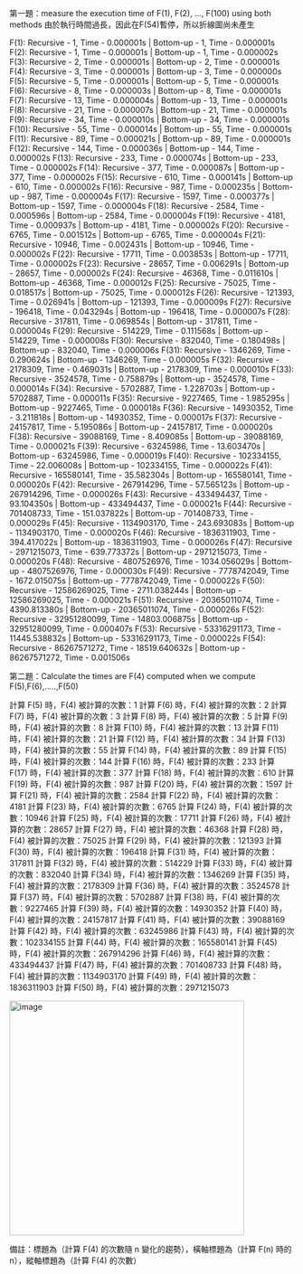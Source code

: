 第一題：measure the execution time of F(1), F(2), ..., F(100) using both methods
由於執行時間過長，因此在F(54)暫停，所以折線圖尚未產生

F(1): Recursive - 1, Time - 0.000001s | Bottom-up - 1, Time - 0.000001s
F(2): Recursive - 1, Time - 0.000001s | Bottom-up - 1, Time - 0.000002s
F(3): Recursive - 2, Time - 0.000001s | Bottom-up - 2, Time - 0.000001s
F(4): Recursive - 3, Time - 0.000001s | Bottom-up - 3, Time - 0.000000s
F(5): Recursive - 5, Time - 0.000001s | Bottom-up - 5, Time - 0.000001s
F(6): Recursive - 8, Time - 0.000003s | Bottom-up - 8, Time - 0.000001s
F(7): Recursive - 13, Time - 0.000004s | Bottom-up - 13, Time - 0.000001s
F(8): Recursive - 21, Time - 0.000007s | Bottom-up - 21, Time - 0.000001s
F(9): Recursive - 34, Time - 0.000010s | Bottom-up - 34, Time - 0.000001s
F(10): Recursive - 55, Time - 0.000014s | Bottom-up - 55, Time - 0.000001s
F(11): Recursive - 89, Time - 0.000021s | Bottom-up - 89, Time - 0.000001s
F(12): Recursive - 144, Time - 0.000036s | Bottom-up - 144, Time - 0.000002s
F(13): Recursive - 233, Time - 0.000074s | Bottom-up - 233, Time - 0.000002s
F(14): Recursive - 377, Time - 0.000087s | Bottom-up - 377, Time - 0.000002s
F(15): Recursive - 610, Time - 0.000141s | Bottom-up - 610, Time - 0.000002s
F(16): Recursive - 987, Time - 0.000235s | Bottom-up - 987, Time - 0.000004s
F(17): Recursive - 1597, Time - 0.000377s | Bottom-up - 1597, Time - 0.000004s
F(18): Recursive - 2584, Time - 0.000596s | Bottom-up - 2584, Time - 0.000004s
F(19): Recursive - 4181, Time - 0.000937s | Bottom-up - 4181, Time - 0.000002s
F(20): Recursive - 6765, Time - 0.001512s | Bottom-up - 6765, Time - 0.000004s
F(21): Recursive - 10946, Time - 0.002431s | Bottom-up - 10946, Time - 0.000002s
F(22): Recursive - 17711, Time - 0.003853s | Bottom-up - 17711, Time - 0.000002s
F(23): Recursive - 28657, Time - 0.006291s | Bottom-up - 28657, Time - 0.000002s
F(24): Recursive - 46368, Time - 0.011610s | Bottom-up - 46368, Time - 0.000012s
F(25): Recursive - 75025, Time - 0.018517s | Bottom-up - 75025, Time - 0.000012s
F(26): Recursive - 121393, Time - 0.026941s | Bottom-up - 121393, Time - 0.000009s
F(27): Recursive - 196418, Time - 0.043294s | Bottom-up - 196418, Time - 0.000007s
F(28): Recursive - 317811, Time - 0.069854s | Bottom-up - 317811, Time - 0.000004s
F(29): Recursive - 514229, Time - 0.111568s | Bottom-up - 514229, Time - 0.000008s
F(30): Recursive - 832040, Time - 0.180498s | Bottom-up - 832040, Time - 0.000006s
F(31): Recursive - 1346269, Time - 0.290624s | Bottom-up - 1346269, Time - 0.000005s
F(32): Recursive - 2178309, Time - 0.469031s | Bottom-up - 2178309, Time - 0.000010s
F(33): Recursive - 3524578, Time - 0.758879s | Bottom-up - 3524578, Time - 0.000014s
F(34): Recursive - 5702887, Time - 1.228703s | Bottom-up - 5702887, Time - 0.000011s
F(35): Recursive - 9227465, Time - 1.985295s | Bottom-up - 9227465, Time - 0.000018s
F(36): Recursive - 14930352, Time - 3.211818s | Bottom-up - 14930352, Time - 0.000017s
F(37): Recursive - 24157817, Time - 5.195086s | Bottom-up - 24157817, Time - 0.000020s
F(38): Recursive - 39088169, Time - 8.409085s | Bottom-up - 39088169, Time - 0.000021s
F(39): Recursive - 63245986, Time - 13.603470s | Bottom-up - 63245986, Time - 0.000019s
F(40): Recursive - 102334155, Time - 22.006008s | Bottom-up - 102334155, Time - 0.000022s
F(41): Recursive - 165580141, Time - 35.582304s | Bottom-up - 165580141, Time - 0.000020s
F(42): Recursive - 267914296, Time - 57.565123s | Bottom-up - 267914296, Time - 0.000026s
F(43): Recursive - 433494437, Time - 93.104350s | Bottom-up - 433494437, Time - 0.000021s
F(44): Recursive - 701408733, Time - 151.037822s | Bottom-up - 701408733, Time - 0.000029s
F(45): Recursive - 1134903170, Time - 243.693083s | Bottom-up - 1134903170, Time - 0.000020s
F(46): Recursive - 1836311903, Time - 394.417022s | Bottom-up - 1836311903, Time - 0.000026s
F(47): Recursive - 2971215073, Time - 639.773372s | Bottom-up - 2971215073, Time - 0.000020s
F(48): Recursive - 4807526976, Time - 1034.056029s | Bottom-up - 4807526976, Time - 0.000030s
F(49): Recursive - 7778742049, Time - 1672.015075s | Bottom-up - 7778742049, Time - 0.000022s
F(50): Recursive - 12586269025, Time - 2711.038244s | Bottom-up - 12586269025, Time - 0.000021s
F(51): Recursive - 20365011074, Time - 4390.813380s | Bottom-up - 20365011074, Time - 0.000026s
F(52): Recursive - 32951280099, Time - 14803.006875s | Bottom-up - 32951280099, Time - 0.000407s
F(53): Recursive - 53316291173, Time - 11445.538832s | Bottom-up - 53316291173, Time - 0.000022s
F(54): Recursive - 86267571272, Time - 18519.640632s | Bottom-up - 86267571272, Time - 0.001506s











第二題：Calculate the times are F(4) computed when we compute F(5),F(6),.....,F(50)

計算 F(5) 時，F(4) 被計算的次數：1
計算 F(6) 時，F(4) 被計算的次數：2
計算 F(7) 時，F(4) 被計算的次數：3
計算 F(8) 時，F(4) 被計算的次數：5
計算 F(9) 時，F(4) 被計算的次數：8
計算 F(10) 時，F(4) 被計算的次數：13
計算 F(11) 時，F(4) 被計算的次數：21
計算 F(12) 時，F(4) 被計算的次數：34
計算 F(13) 時，F(4) 被計算的次數：55
計算 F(14) 時，F(4) 被計算的次數：89
計算 F(15) 時，F(4) 被計算的次數：144
計算 F(16) 時，F(4) 被計算的次數：233
計算 F(17) 時，F(4) 被計算的次數：377
計算 F(18) 時，F(4) 被計算的次數：610
計算 F(19) 時，F(4) 被計算的次數：987
計算 F(20) 時，F(4) 被計算的次數：1597
計算 F(21) 時，F(4) 被計算的次數：2584
計算 F(22) 時，F(4) 被計算的次數：4181
計算 F(23) 時，F(4) 被計算的次數：6765
計算 F(24) 時，F(4) 被計算的次數：10946
計算 F(25) 時，F(4) 被計算的次數：17711
計算 F(26) 時，F(4) 被計算的次數：28657
計算 F(27) 時，F(4) 被計算的次數：46368
計算 F(28) 時，F(4) 被計算的次數：75025
計算 F(29) 時，F(4) 被計算的次數：121393
計算 F(30) 時，F(4) 被計算的次數：196418
計算 F(31) 時，F(4) 被計算的次數：317811
計算 F(32) 時，F(4) 被計算的次數：514229
計算 F(33) 時，F(4) 被計算的次數：832040
計算 F(34) 時，F(4) 被計算的次數：1346269
計算 F(35) 時，F(4) 被計算的次數：2178309
計算 F(36) 時，F(4) 被計算的次數：3524578
計算 F(37) 時，F(4) 被計算的次數：5702887
計算 F(38) 時，F(4) 被計算的次數：9227465
計算 F(39) 時，F(4) 被計算的次數：14930352
計算 F(40) 時，F(4) 被計算的次數：24157817
計算 F(41) 時，F(4) 被計算的次數：39088169
計算 F(42) 時，F(4) 被計算的次數：63245986
計算 F(43) 時，F(4) 被計算的次數：102334155
計算 F(44) 時，F(4) 被計算的次數：165580141
計算 F(45) 時，F(4) 被計算的次數：267914296
計算 F(46) 時，F(4) 被計算的次數：433494437
計算 F(47) 時，F(4) 被計算的次數：701408733
計算 F(48) 時，F(4) 被計算的次數：1134903170
計算 F(49) 時，F(4) 被計算的次數：1836311903
計算 F(50) 時，F(4) 被計算的次數：2971215073

<img width="415" alt="image" src="https://github.com/danieltai0110/Algorithm-HW2/assets/168177563/ef7bb3fd-7555-4f81-9463-403091762d3e">

備註：標題為（計算 F(4) 的次數隨 n 變化的趨勢），橫軸標題為（計算 F(n) 時的 n），縱軸標題為（計算 F(4) 的次數）
